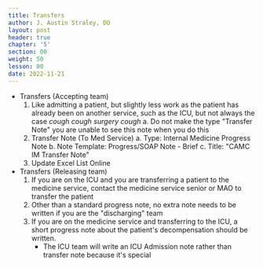```yaml
---
title: Transfers
author: J. Austin Straley, DO
layout: post
header: true
chapter: '5'
section: 00
weight: 50
lesson: 00
date: 2022-11-21
---
```


- Transfers (Accepting team)
	1. Like admitting a patient, but slightly less work as the patient has already been on another service, such as the ICU, but not always the case *cough cough surgery cough*
		a. Do not make the type "Transfer Note" you are unable to see this note when you do this
	2. Transfer Note (To Med Service)
		a. Type: Internal Medicine Progress Note
		b. Note Template: Progress/SOAP Note - Brief
		c. Title: "CAMC IM Transfer Note"
	3. Update Excel List Online
- Transfers (Releasing team)
	1. If you are on the ICU and you are transferring a patient to the medicine service, contact the medicine service senior or MAO to transfer the patient
	2. Other than a standard progress note, no extra note needs to be written if you are the "discharging" team
	3. If you are on the medicine service and transferring to the ICU, a short progress note about the patient's decompensation should be written.
        - The ICU team will write an ICU Admission note rather than transfer note because it's special